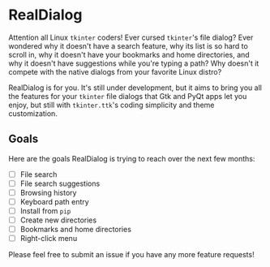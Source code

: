 # RealDialog

Attention all Linux `tkinter` coders! Ever cursed `tkinter`'s file dialog? Ever wondered why it doesn't have a search feature, why its list is so hard to scroll in, why it doesn't have your bookmarks and home directories, and why it doesn't have suggestions while you're typing a path? Why doesn't it compete with the native dialogs from your favorite Linux distro?

RealDialog is for you. It's still under development, but it aims to bring you all the features for your `tkinter` file dialogs that Gtk and PyQt apps let you enjoy, but still with `tkinter.ttk`'s coding simplicity and theme customization.

## Goals

Here are the goals RealDialog is trying to reach over the next few months:

- [ ] File search
- [ ] File search suggestions
- [ ] Browsing history
- [ ] Keyboard path entry
- [ ] Install from `pip`
- [ ] Create new directories
- [ ] Bookmarks and home directories
- [ ] Right-click menu

Please feel free to submit an issue if you have any more feature requests!

